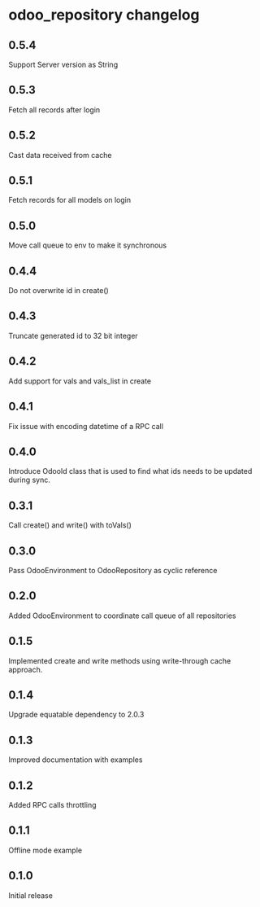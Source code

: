 # odoo_repository changelog

## 0.5.4

Support Server version as String

## 0.5.3

Fetch all records after login

## 0.5.2

Cast data received from cache

## 0.5.1

Fetch records for all models on login

## 0.5.0

Move call queue to env to make it synchronous

## 0.4.4

Do not overwrite id in create()

## 0.4.3

Truncate generated id to 32 bit integer

## 0.4.2

Add support for vals and vals_list in create

## 0.4.1

Fix issue with encoding datetime of a RPC call

## 0.4.0

Introduce OdooId class that is used to find what ids needs to be updated during sync.

## 0.3.1

Call create() and write() with toVals()

## 0.3.0

Pass OdooEnvironment to OdooRepository as cyclic reference

## 0.2.0

Added OdooEnvironment to coordinate call queue of all repositories

## 0.1.5

Implemented create and write methods using write-through cache approach.

## 0.1.4

Upgrade equatable dependency to 2.0.3

## 0.1.3

Improved documentation with examples

## 0.1.2

Added RPC calls throttling

## 0.1.1

Offline mode example

## 0.1.0

Initial release
